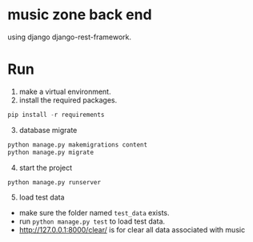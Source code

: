# music zone back end

using django django-rest-framework.

# Run

1. make a virtual environment.
2. install the required packages.

```python
pip install -r requirements
```

3. database migrate

```python
python manage.py makemigrations content
python manage.py migrate
```

4. start the project

```python
python manage.py runserver
```

5. load test data

- make sure the folder named `test_data` exists.
- run `python manage.py test` to load test data.
- http://127.0.0.1:8000/clear/ is for clear all data associated with music
